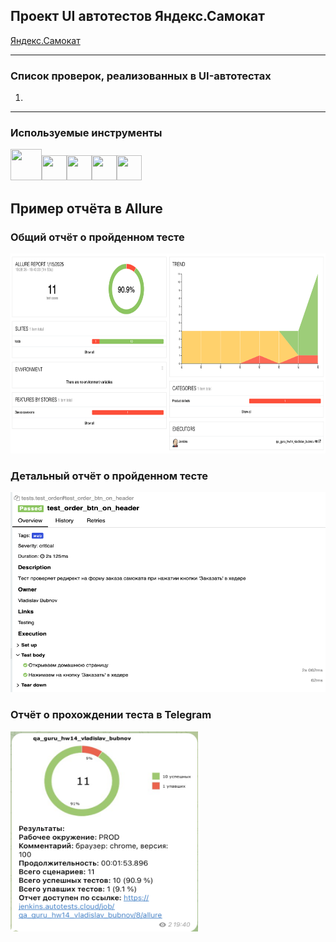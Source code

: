 ## Проект UI автотестов Яндекс.Самокат
<a target="_blank" href="https://www.qa-scooter.praktikum-services.ru ">Яндекс.Самокат</a>
___
### Список проверок, реализованных в UI-автотестах
1. 
___
### Используемые инструменты
<img src="https://upload.wikimedia.org/wikipedia/commons/thumb/c/c3/Python-logo-notext.svg/1200px-Python-logo-notext.svg.png" height="50" width="50" /><img src="https://testirovshik.com/wp-content/uploads/2023/06/selenium-logo.png" height="40" width="40" /><img src="https://upload.wikimedia.org/wikipedia/commons/thumb/e/e9/Jenkins_logo.svg/1483px-Jenkins_logo.svg.png" height="40" width="40" /><img src="https://avatars.githubusercontent.com/u/5879127?s=200&v=4" height="40" width="40" /><img src="https://upload.wikimedia.org/wikipedia/commons/thumb/5/5c/Telegram_Messenger.png/800px-Telegram_Messenger.png" height="40" width="40" />
## Пример отчёта в Allure

### Общий отчёт о пройденном тесте
<img src="https://github.com/vladbubnov/jpeg/blob/main/Снимок экрана 2025-01-15 в 19.51.00.png" width="630" height="320"/>

### Детальный отчёт о пройденном тесте

<img src="https://github.com/vladbubnov/jpeg/blob/main/Снимок экрана 2025-01-15 в 19.50.47.png" width="630" height="320"/>

### Отчёт о прохождении теста в Telegram

<img src="https://github.com/vladbubnov/jpeg/blob/main/Снимок экрана 2025-01-15 в 19.51.24.png" width="300" height="320"/>
